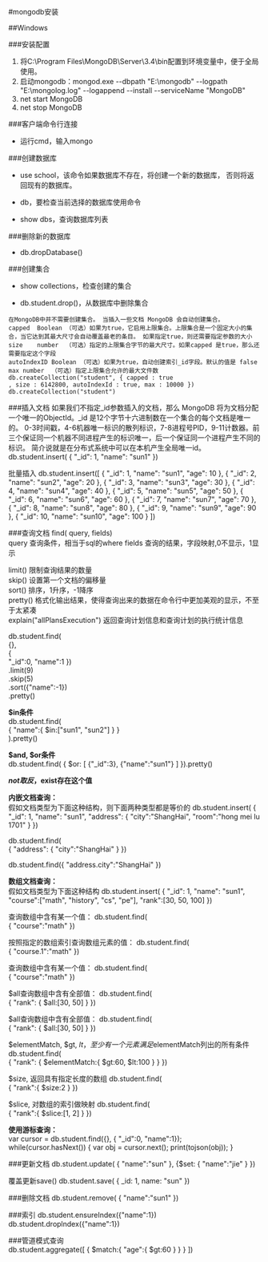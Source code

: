 #mongodb安装

##Windows

###安装配置
1. 将C:\Program Files\MongoDB\Server\3.4\bin配置到环境变量中，便于全局使用。  
2. 启动mongodb：mongod.exe --dbpath "E:\mongodb" --logpath "E:\mongolog.log" --logappend --install --serviceName "MongoDB"  
3. net start MongoDB  
4. net stop MongoDB

###客户端命令行连接
- 运行cmd，输入mongo


###创建数据库
- use school，该命令如果数据库不存在，将创建一个新的数据库， 否则将返回现有的数据库。  

- db，要检查当前选择的数据库使用命令

- show dbs，查询数据库列表

###删除新的数据库
- db.dropDatabase()

###创建集合
- show collections，检查创建的集合

- db.student.drop()，从数据库中删除集合

```
在MongoDB中并不需要创建集合。 当插入一些文档 MongoDB 会自动创建集合。
capped	Boolean	（可选）如果为true，它启用上限集合。上限集合是一个固定大小的集合，当它达到其最大尺寸会自动覆盖最老的条目。 如果指定true，则还需要指定参数的大小
size	number	（可选）指定的上限集合字节的最大尺寸。如果capped 是true，那么还需要指定这个字段
autoIndexID	Boolean	（可选）如果为true，自动创建索引_id字段。默认的值是 false
max	number	（可选）指定上限集合允许的最大文件数
db.createCollection("student", { capped : true
, size : 6142800, autoIndexId : true, max : 10000 })
db.createCollection("student")
```

###插入文档
如果我们不指定_id参数插入的文档，那么 MongoDB 将为文档分配一个唯一的ObjectId。_id 是12个字节十六进制数在一个集合的每个文档是唯一的。
0-3时间戳，4-6机器唯一标识的散列标识，7-8进程号PID，9-11计数器。前三个保证同一个机器不同进程产生的标识唯一，后一个保证同一个进程产生不同的标识。
简介说就是在分布式系统中可以在本机产生全局唯一id。
db.student.insert(
{
   "_id": 1,
   "name": "sun1"
})


批量插入
db.student.insert([
{
   "_id": 1,
   "name": "sun1",
   "age": 10
},
{
   "_id": 2,
   "name": "sun2",
   "age": 20
},
{
   "_id": 3,
   "name": "sun3",
   "age": 30
},
{
   "_id": 4,
   "name": "sun4",
   "age": 40
},
{
   "_id": 5,
   "name": "sun5",
   "age": 50
},
{
   "_id": 6,
   "name": "sun6",
   "age": 60
},
{
   "_id": 7,
   "name": "sun7",
   "age": 70
},
{
   "_id": 8,
   "name": "sun8",
   "age": 80
},
{
   "_id": 9,
   "name": "sun9",
   "age": 90
},
{
   "_id": 10,
   "name": "sun10",
   "age": 100
}
])


###查询文档
find( query, fields)  
query 查询条件，相当于sql的where
fields 查询的结果，字段映射,0不显示，1显示

limit() 限制查询结果的数量  
skip() 设置第一个文档的偏移量  
sort() 排序，1升序，-1降序  
pretty() 格式化输出结果，使得查询出来的数据在命令行中更加美观的显示，不至于太紧凑  
explain("allPlansExecution")  返回查询计划信息和查询计划的执行统计信息   

db.student.find(  
{},  
{  
    "_id":0,
    "name":1
})  
.limit(9)  
.skip(5)  
.sort({"name":-1})  
.pretty()  

**$in条件**  
db.student.find(  
{ "name":{ $in:["sun1", "sun2"] } }  
).pretty()


**$and, $or条件**  
db.student.find(
{
$or:
    [
        {"_id":3},
        {"name":"sun1"}
    ]
}).pretty()

**$not取反，$exist存在这个值**    

**内嵌文档查询：**   
假如文档类型为下面这种结构，则下面两种类型都是等价的
db.student.insert(
{
   "_id": 1,
   "name": "sun1",
   "address":
   {
        "city":"ShangHai",
        "room":"hong mei lu 1701"
   }
})

db.student.find(  
{ 
    "address":
    {
        "city":"ShangHai" 
    }
})
 
db.student.find({ "address.city":"ShangHai" })

**数组文档查询：**  
假如文档类型为下面这种结构
db.student.insert(
{
   "_id": 1,
   "name": "sun1",
   "course":["math", "history", "cs", "pe"],
   "rank":[30, 50, 100]
})

查询数组中含有某一个值：
db.student.find(  
{ 
    "course":"math"
})

按照指定的数组索引查询数组元素的值：
db.student.find(  
{ 
    "course.1":"math"
})

查询数组中含有某一个值：
db.student.find(  
{ 
    "course":"math"
})

$all查询数组中含有全部值：
db.student.find(  
{ 
    "rank":
    {
        $all:[30, 50]
    }
})

$all查询数组中含有全部值：
db.student.find(  
{ 
    "rank":
    {
        $all:[30, 50]
    }
})

$elementMatch, $gt, $lt，至少有一个元素满足$elementMatch列出的所有条件
db.student.find(  
{ 
    "rank":
    {
        $elementMatch:{ $gt:60, $lt:100 }
    }
})

$size, 返回具有指定长度的数组
db.student.find(  
{ 
    "rank":{ $size:2 }
})

$slice, 对数组的索引做映射
db.student.find(  
{ 
    "rank":{ $slice:[1, 2] }
})


**使用游标查询：**   
var cursor = db.student.find({}, { "_id":0, "name":1});
while(cursor.hasNext()) {
    var obj = cursor.next();
    print(tojson(obj));
}



###更新文档
db.student.update(
{
    "name":"sun"
},
{$set:
    {
        "name":"jie"
    }
})


覆盖更新save()
db.student.save(
{
   _id: 1,
   name: "sun"
})

###删除文档
db.student.remove(
{
    "name":"sun1"
})


###索引
db.student.ensureIndex({"name":1})  
db.student.droplndex({"name":1})  


###管道模式查询  
db.student.aggregate([
{
  $match:{
    "age":{ $gt:60 }
  }
}
])  
